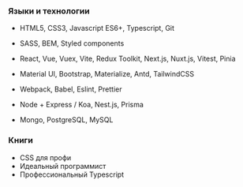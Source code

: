### Языки и технологии

- HTML5, CSS3, Javascript ES6+, Typescript, Git
- SASS, BEM, Styled components
- React, Vue, Vuex, Vite, Redux Toolkit, Next.js, Nuxt.js, Vitest, Pinia
- Material UI, Bootstrap, Materialize, Antd, TailwindCSS
- Webpack, Babel, Eslint, Prettier

- Node + Express / Koa, Nest.js, Prisma
- Mongo, PostgreSQL, MySQL


### Книги 

- CSS для профи
- Идеальный программист
- Профессиональный Typescript
